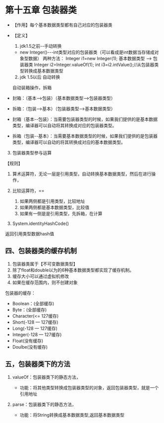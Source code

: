 # 第十五章 包装器类

* 【作用】每个基本数据类型都有自己对应的包装器类

* 【定义】
    1. jdk1.5之前--手动转换
    * new Integer()---int类型对应的包装器类（可以看成是int数据当存储成对象型数据）
    两种方法：
    Integer i1=new Integer(1); 基本数据类型 --> 包装器类
    Integer i2=Integer.valueOf(1);
    int i3=i2.intValue();//从包装器类型转换成基本数据类型

    
    2. jdk 1.5以后 自动转换
    
    自动装箱操作，拆箱
    
    
    
* 封箱：（基本-->包装）（基本数据类型-->包装器类型）
* 拆箱：（包装-->基本）（包装器类型-->基本数据类型）


 * 封箱（基本--包装）：当需要包装器类型的时候，如果我们提供的是基本数据类型，编译器可以自动将其转换成对应的包装器类型。
 * 拆箱（包装--基本）：当需要基本数据类型的时候，如果我们提供的是包装器类型，编译器可以自动的将其转换成对应的基本数据类型。
 



3. 包装器类型参与运算

【规则】
1. 算术运算符，无论一层是引用类型，自动转换基本数据类型，然后在进行操作，
2. 比较运算符，== 
    1. 如果两侧都是引用类型，比较地址
    2. 如果两侧都是基本数据类型，比较值
    3. 如果有一侧是是引用类型，先拆箱，在计算
    
    
    
    
    

4. System.identityHashCode()

返回引用类型数据hash值


## 四、包装器类的缓存机制

1. 包装器类属于【不可变数据类型】
2. 除了float和double以为的6种基本数据类型都实现了缓存机制。
3. 缓存大小可以通过虚拟机修改
4. 如果在缓存范围内，则不创建对象

包装器的缓存：

* Boolean：(全部缓存)
* Byte：(全部缓存)
* Character(<= 127缓存)
* Short(-128 — 127缓存)
* Long(-128 — 127缓存)
* Integer(-128 — 127缓存)
* Float(没有缓存)
* Doulbe(没有缓存)





## 五，包装器类下的方法

1. valueOf：包装器类下的静态方法，
    * 功能：将其他类型转换成包装器类型的对象，返回包装器类型，就是一个引用地址
    
    
2. parse：包装器类下的静态方法，
    * 功能：将String转换成基本数据类型,返回基本数据类型























    